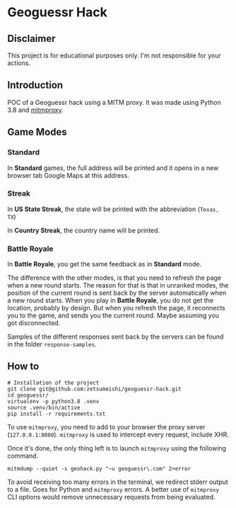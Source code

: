 # Geoguessr Hack

## Disclaimer

This project is for educational purposes only. I'm not responsible for your actions.

## Introduction

POC of a Geoguessr hack using a MITM proxy. It was made using Python 3.8 and [mitmproxy](https://mitmproxy.org/).

## Game Modes

### Standard

In **Standard** games, the full address will be printed and it opens in a new browser tab Google Maps at this address.

### Streak

In **US State Streak**, the state will be printed with the abbreviation (`Texas, TX`)

In **Country Streak**, the country name will be printed.

### Battle Royale

In **Battle Royale**, you get the same feedback as in **Standard** mode.

The difference with the other modes, is that you need to refresh the page when a new round starts.
The reason for that is that in unranked modes, the position of the current round is sent back by the server automatically when a new round starts.
When you play in **Battle Royale**, you do not get the location, probably by design. But when you refresh the page, it reconnects you to the game, and sends you the current round. Maybe assuming you got disconnected.

Samples of the different responses sent back by the servers can be found in the folder `response-samples`.

## How to

```shell
# Installation of the project
git clone git@github.com:zetsumeishi/geoguessr-hack.git
cd geoguessr/
virtualenv -p python3.8 .venv
source .venv/bin/active
pip install -r requirements.txt
```

To use `mitmproxy`, you need to add to your browser the proxy server (`127.0.0.1:8080`). `mitmproxy` is used to intercept every request, include XHR.

Once it's done, the only thing left is to launch `mitmproxy` using the following command.

```shell
mitmdump --quiet -s geohack.py "~u geoguessr\.com" 2>error
```

To avoid receiving too many errors in the terminal, we redirect stderr output to a file. Goes for Python and `mitmproxy` errors. A better use of `mitmproxy` CLI options would remove unnecessary requests from being evaluated.
